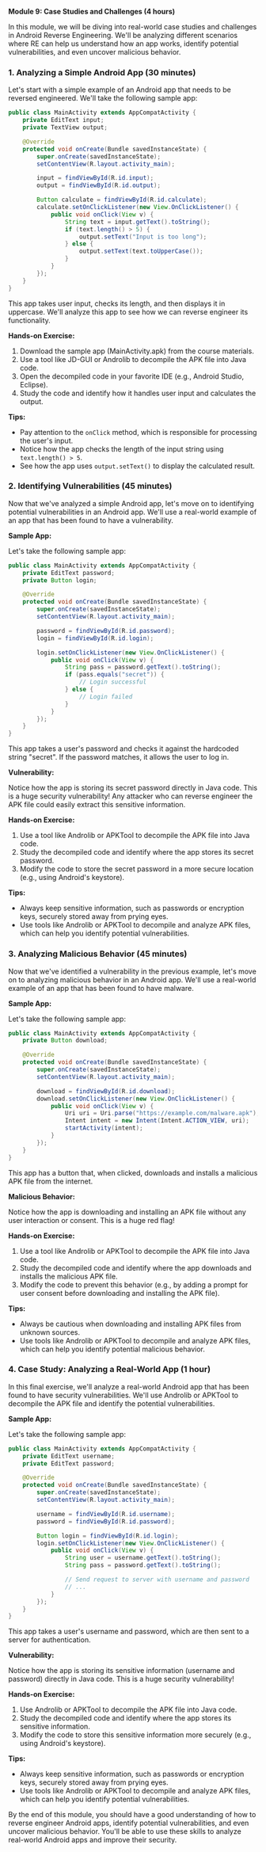 **Module 9: Case Studies and Challenges (4 hours)**

In this module, we will be diving into real-world case studies and challenges in Android Reverse Engineering. We'll be analyzing different scenarios where RE can help us understand how an app works, identify potential vulnerabilities, and even uncover malicious behavior.

### 1. Analyzing a Simple Android App (30 minutes)

Let's start with a simple example of an Android app that needs to be reversed engineered. We'll take the following sample app:

```java
public class MainActivity extends AppCompatActivity {
    private EditText input;
    private TextView output;

    @Override
    protected void onCreate(Bundle savedInstanceState) {
        super.onCreate(savedInstanceState);
        setContentView(R.layout.activity_main);

        input = findViewById(R.id.input);
        output = findViewById(R.id.output);

        Button calculate = findViewById(R.id.calculate);
        calculate.setOnClickListener(new View.OnClickListener() {
            public void onClick(View v) {
                String text = input.getText().toString();
                if (text.length() > 5) {
                    output.setText("Input is too long");
                } else {
                    output.setText(text.toUpperCase());
                }
            }
        });
    }
}
```

This app takes user input, checks its length, and then displays it in uppercase. We'll analyze this app to see how we can reverse engineer its functionality.

**Hands-on Exercise:**

1. Download the sample app (MainActivity.apk) from the course materials.
2. Use a tool like JD-GUI or Androlib to decompile the APK file into Java code.
3. Open the decompiled code in your favorite IDE (e.g., Android Studio, Eclipse).
4. Study the code and identify how it handles user input and calculates the output.

**Tips:**

* Pay attention to the `onClick` method, which is responsible for processing the user's input.
* Notice how the app checks the length of the input string using `text.length() > 5`.
* See how the app uses `output.setText()` to display the calculated result.

### 2. Identifying Vulnerabilities (45 minutes)

Now that we've analyzed a simple Android app, let's move on to identifying potential vulnerabilities in an Android app. We'll use a real-world example of an app that has been found to have a vulnerability.

**Sample App:**

Let's take the following sample app:

```java
public class MainActivity extends AppCompatActivity {
    private EditText password;
    private Button login;

    @Override
    protected void onCreate(Bundle savedInstanceState) {
        super.onCreate(savedInstanceState);
        setContentView(R.layout.activity_main);

        password = findViewById(R.id.password);
        login = findViewById(R.id.login);

        login.setOnClickListener(new View.OnClickListener() {
            public void onClick(View v) {
                String pass = password.getText().toString();
                if (pass.equals("secret")) {
                    // Login successful
                } else {
                    // Login failed
                }
            }
        });
    }
}
```

This app takes a user's password and checks it against the hardcoded string "secret". If the password matches, it allows the user to log in.

**Vulnerability:**

Notice how the app is storing its secret password directly in Java code. This is a huge security vulnerability! Any attacker who can reverse engineer the APK file could easily extract this sensitive information.

**Hands-on Exercise:**

1. Use a tool like Androlib or APKTool to decompile the APK file into Java code.
2. Study the decompiled code and identify where the app stores its secret password.
3. Modify the code to store the secret password in a more secure location (e.g., using Android's keystore).

**Tips:**

* Always keep sensitive information, such as passwords or encryption keys, securely stored away from prying eyes.
* Use tools like Androlib or APKTool to decompile and analyze APK files, which can help you identify potential vulnerabilities.

### 3. Analyzing Malicious Behavior (45 minutes)

Now that we've identified a vulnerability in the previous example, let's move on to analyzing malicious behavior in an Android app. We'll use a real-world example of an app that has been found to have malware.

**Sample App:**

Let's take the following sample app:

```java
public class MainActivity extends AppCompatActivity {
    private Button download;

    @Override
    protected void onCreate(Bundle savedInstanceState) {
        super.onCreate(savedInstanceState);
        setContentView(R.layout.activity_main);

        download = findViewById(R.id.download);
        download.setOnClickListener(new View.OnClickListener() {
            public void onClick(View v) {
                Uri uri = Uri.parse("https://example.com/malware.apk");
                Intent intent = new Intent(Intent.ACTION_VIEW, uri);
                startActivity(intent);
            }
        });
    }
}
```

This app has a button that, when clicked, downloads and installs a malicious APK file from the internet.

**Malicious Behavior:**

Notice how the app is downloading and installing an APK file without any user interaction or consent. This is a huge red flag!

**Hands-on Exercise:**

1. Use a tool like Androlib or APKTool to decompile the APK file into Java code.
2. Study the decompiled code and identify where the app downloads and installs the malicious APK file.
3. Modify the code to prevent this behavior (e.g., by adding a prompt for user consent before downloading and installing the APK file).

**Tips:**

* Always be cautious when downloading and installing APK files from unknown sources.
* Use tools like Androlib or APKTool to decompile and analyze APK files, which can help you identify potential malicious behavior.

### 4. Case Study: Analyzing a Real-World App (1 hour)

In this final exercise, we'll analyze a real-world Android app that has been found to have security vulnerabilities. We'll use Androlib or APKTool to decompile the APK file and identify the potential vulnerabilities.

**Sample App:**

Let's take the following sample app:

```java
public class MainActivity extends AppCompatActivity {
    private EditText username;
    private EditText password;

    @Override
    protected void onCreate(Bundle savedInstanceState) {
        super.onCreate(savedInstanceState);
        setContentView(R.layout.activity_main);

        username = findViewById(R.id.username);
        password = findViewById(R.id.password);

        Button login = findViewById(R.id.login);
        login.setOnClickListener(new View.OnClickListener() {
            public void onClick(View v) {
                String user = username.getText().toString();
                String pass = password.getText().toString();

                // Send request to server with username and password
                // ...
            }
        });
    }
}
```

This app takes a user's username and password, which are then sent to a server for authentication.

**Vulnerability:**

Notice how the app is storing its sensitive information (username and password) directly in Java code. This is a huge security vulnerability!

**Hands-on Exercise:**

1. Use Androlib or APKTool to decompile the APK file into Java code.
2. Study the decompiled code and identify where the app stores its sensitive information.
3. Modify the code to store this sensitive information more securely (e.g., using Android's keystore).

**Tips:**

* Always keep sensitive information, such as passwords or encryption keys, securely stored away from prying eyes.
* Use tools like Androlib or APKTool to decompile and analyze APK files, which can help you identify potential vulnerabilities.

By the end of this module, you should have a good understanding of how to reverse engineer Android apps, identify potential vulnerabilities, and even uncover malicious behavior. You'll be able to use these skills to analyze real-world Android apps and improve their security.